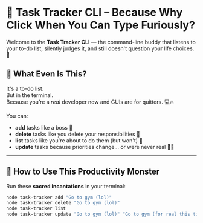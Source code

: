 # 🤖 Task Tracker CLI – Because Why Click When You Can Type Furiously?

Welcome to the **Task Tracker CLI** — the command-line buddy that listens to your to-do list, silently judges it, and still doesn't question your life choices. 🫠

## 🧠 What Even Is This?

It's a to-do list.  
But in the terminal.  
Because you’re a *real* developer now and GUIs are for quitters. 💻🔥

You can:

- **add** tasks like a boss 💼  
- **delete** tasks like you delete your responsibilities 💨  
- **list** tasks like you're about to do them (but won't) 📝  
- **update** tasks because priorities change... or were never real 💁‍♂️

---

## 🚀 How to Use This Productivity Monster

Run these **sacred incantations** in your terminal:

```bash
node task-tracker add "Go to gym (lol)"
node task-tracker delete "Go to gym (lol)"
node task-tracker list
node task-tracker update "Go to gym (lol)" "Go to gym (for real this time)"
